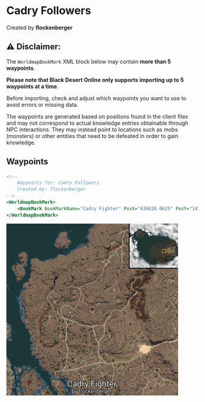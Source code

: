# Cadry Followers
Created by **flockenberger**

## ⚠️ Disclaimer:
The `WorldmapBookMark` XML block below may contain **more than 5 waypoints**.

**Please note that Black Desert Online only supports importing up to 5 waypoints at a time**.

Before importing, check and adjust which waypoints you want to use to avoid errors or missing data.

The waypoints are generated based on positions found in the client files and may not correspond to actual knowledge entries obtainable through NPC interactions.
They may instead point to locations such as mobs (monsters) or other entities that need to be defeated in order to gain knowledge.

## Waypoints
```xml
<!--
    Waypoints for: Cadry Followers
    Created by: flockenberger
-->
<WorldmapBookMark>
    <BookMark BookMarkName="Cadry Fighter" PosX="436628.0625" PosY="147.0800018310547" PosZ="83635.96875" />
</WorldmapBookMark>
```

<img src="./Cadry Followers_Cadry Fighter_Preview.webp" width="450"/> 